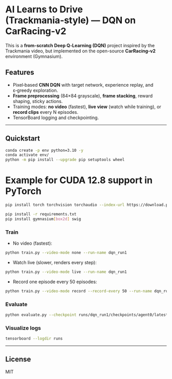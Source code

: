 # AI Learns to Drive (Trackmania‑style) — DQN on CarRacing-v2

This is a **from-scratch Deep Q‑Learning (DQN)** project inspired by the Trackmania video, but implemented on the open-source **CarRacing‑v2** environment (Gymnasium).

## Features
- Pixel‑based **CNN DQN** with target network, experience replay, and ε‑greedy exploration.
- **Frame preprocessing** (84×84 grayscale), **frame stacking**, reward shaping, sticky actions.
- Training modes: **no video** (fastest), **live view** (watch while training), or **record clips** every N episodes.
- TensorBoard logging and checkpointing.

---

## Quickstart

```bash
conda create -p env python=3.10 -y
conda activate env/
python -m pip install --upgrade pip setuptools wheel
```
# Example for CUDA 12.8 support in PyTorch
```bash
pip install torch torchvision torchaudio --index-url https://download.pytorch.org/whl/cu128

```
```bash
pip install -r requirements.txt
pip install gymnasium[box2d] swig
```

### Train

- No video (fastest):
```bash
python train.py --video-mode none --run-name dqn_run1
```

- Watch live (slower, renders every step):
```bash
python train.py --video-mode live --run-name dqn_run1
```

- Record one episode every 50 episodes:
```bash
python train.py --video-mode record --record-every 50 --run-name dqn_run1
```

### Evaluate
```bash
python evaluate.py --checkpoint runs/dqn_run1/checkpoints/agent0/latest.pt --episodes 10
```

### Visualize logs
```bash
tensorboard --logdir runs
```

---

## License
MIT
